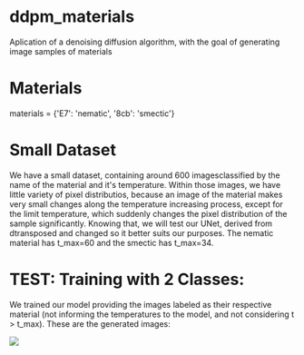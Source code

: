 # ddpm_materials
Aplication of a denoising diffusion algorithm, with the goal of generating image samples of materials

# Materials
materials = {'E7': 'nematic', '8cb': 'smectic'}

# Small Dataset
We have a small dataset, containing around 600 imagesclassified by the name of the material and it's temperature. Within those images, we have little variety of pixel distributios, because an image of the material makes very small changes along the temperature increasing process, except for the limit temperature, which suddenly changes the pixel distribution of the sample significantly. Knowing that, we will test our UNet, derived from dtransposed and changed so it better suits our purposes. The nematic material has t_max=60 and the smectic has t_max=34.

# TEST: Training with 2 Classes:
We trained our model providing the images labeled as their respective material (not informing the temperatures to the model, and not considering t > t_max). These are the generated images:

![](https://i.ibb.co/JdGkSRf/Figure-2.png)
